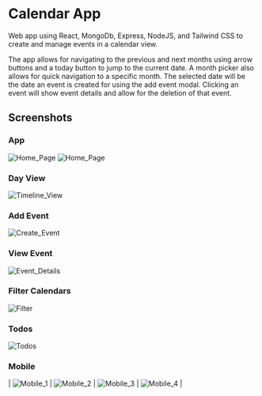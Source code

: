 # Calendar App

Web app using React, MongoDb, Express, NodeJS, and Tailwind CSS to create and manage events in a calendar view.

The app allows for navigating to the previous and next months using arrow buttons and a today button to jump to the current date. A month picker also allows for quick navigation to a specific month. The selected date will be the date an event is created for using the add event modal. Clicking an event will show event details and allow for the deletion of that event.

## Screenshots

### App

![Home_Page](https://github.com/taylorzweigle/CalendarApp/blob/main/img/Calendar_App_Dark.png)
![Home_Page](https://github.com/taylorzweigle/CalendarApp/blob/main/img/Calendar_App_Light.png)

### Day View

![Timeline_View](https://github.com/taylorzweigle/CalendarApp/blob/main/img/Calendar_App_Timeline_Dark.png)

### Add Event

![Create_Event](https://github.com/taylorzweigle/CalendarApp/blob/main/img/Calendar_App_Add_Event_Dark.png)

### View Event

![Event_Details](https://github.com/taylorzweigle/CalendarApp/blob/main/img/Calendar_App_Event_Dark.png)

### Filter Calendars

![Filter](https://github.com/taylorzweigle/CalendarApp/blob/main/img/Calendar_App_Filter_Dark.png)

### Todos

![Todos](https://github.com/taylorzweigle/CalendarApp/blob/main/img/Calendar_App_Todo.png)

### Mobile

| ![Mobile_1](https://github.com/taylorzweigle/CalendarApp/blob/main/img/Calendar_App_Mobile_1_Dark.png) | ![Mobile_2](https://github.com/taylorzweigle/CalendarApp/blob/main/img/Calendar_App_Mobile_2_Dark.png) | ![Mobile_3](https://github.com/taylorzweigle/CalendarApp/blob/main/img/Calendar_App_Mobile_3_Dark.png) | ![Mobile_4](https://github.com/taylorzweigle/CalendarApp/blob/main/img/Calendar_App_Todo_Mobile.png) |
